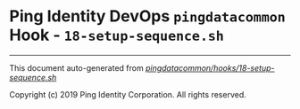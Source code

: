 
# Ping Identity DevOps `pingdatacommon` Hook - `18-setup-sequence.sh`

---
This document auto-generated from _[pingdatacommon/hooks/18-setup-sequence.sh](https://github.com/pingidentity/pingidentity-docker-builds/blob/master/pingdatacommon/hooks/18-setup-sequence.sh)_

Copyright (c)  2019 Ping Identity Corporation. All rights reserved.
